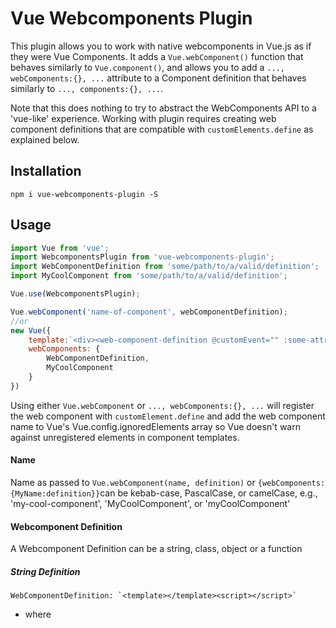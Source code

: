 # Vue Webcomponents Plugin
This plugin allows you to work with native webcomponents in Vue.js as if they were Vue Components. It adds a `Vue.webComponent()` function that behaves similarly to `Vue.component()`, and allows you to add a `..., webComponents:{}, ...` attribute to a Component definition that behaves similarly to `..., components:{}, ...`.

Note that this does nothing to try to abstract the WebComponents API to a 'vue-like' experience. Working with plugin requires creating web component definitions that are compatible with `customElements.define` as explained below.

## Installation
`npm i vue-webcomponents-plugin -S`

## Usage
```js
import Vue from 'vue';
import WebcomponentsPlugin from 'vue-webcomponents-plugin';
import WebComponentDefinition from 'some/path/to/a/valid/definition';
import MyCoolComponent from 'some/path/to/a/valid/definition';

Vue.use(WebcomponentsPlugin);

Vue.webComponent('name-of-component', webComponentDefinition);
//or
new Vue({
    template:`<div><web-component-definition @customEvent="" :some-attribute=""></web-component-definition></div>`,
    webComponents: {
        WebComponentDefinition,
        MyCoolComponent
    }
})

```

Using either `Vue.webComponent` or `..., webComponents:{}, ...` will register the web component with `customElement.define` and add the web component name to Vue's Vue.config.ignoredElements array so Vue doesn't warn against unregistered elements in component templates.
#### Name
Name as passed to `Vue.webComponent(name, definition)` or `{webComponents:{MyName:definition}}`can be kebab-case, PascalCase, or camelCase, e.g., 'my-cool-component', 'MyCoolComponent', or 'myCoolComponent'

#### Webcomponent Definition
A Webcomponent Definition can be a string, class, object or a function
##### String Definition
``WebComponentDefinition: `<template></template><script></script>` ``
* where <script> creates the class that extends HTMLElement, invokes customElements.define and clones/gets content from the template. `<template>` is required for this definition and must be written the script. If you want to pass just a class, use the Class Definition.

##### Class Definition
`WebComponentDefinition: class extends HTMLElement{}`
* pass a class that extends HTMLElement.

##### Object Definition

```javascript
  WebComponentDefinition: {
    //template should include one root template element to be consumed by class
    template:'<template></template>',
    // elementClass used to extend HTMLElement, can consume the template element via DOM selectors
    elementClass: class extends HTMLElement{},
    //definition is as defined above. Cannot be used with template or class
    definition: `<template></template><script></script>`,
    // async defaults to false, if true, instantiates the customElement in a requestIdleCallback
    async: Boolean 
  }
```
##### Function Definition:
  `WebComponentDefinition: () => import('path/to/definition')`
  * function that returns any of the above or a promise that resolves any of the above in a Promise.

###Note
This plugin does no kind of transpilation or polyfilling, that's up to you to provide in whichever way you feel is best. If you provide it valid definitions, it will work. Note that Babel by default will break `class extends HTMLElement`.
  

